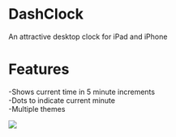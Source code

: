 DashClock
=========

An attractive desktop clock for iPad and iPhone

Features
=========
-Shows current time in 5 minute increments<br/>
-Dots to indicate current minute<br/>
-Multiple themes

<img src = "http://amnesiapps.com/wp-content/uploads/2013/01/iOS-Simulator-Screen-shot-Jan-20-2013-2.01.17-PM.png">

